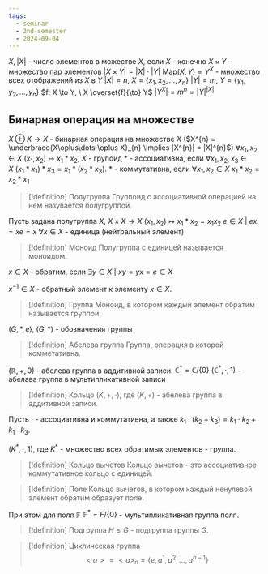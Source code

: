 ```yaml
---
tags:
  - seminar
  - 2nd-semester
  - 2024-09-04
---
```

$X, |X|$ - число элементов в можестве $X$, если $X$ - конечно
$X\times Y$ - множество пар элементов 
$|X\times Y| = |X| \cdot |Y|$ 
$\mathrm{Map}(X, Y) = Y^{X}$ - множество всех отображений из $X$ в $Y$
$|X| = n, \ X = \{ x_{1}, x_{2}, \dots, x_{n} \}$
$|Y| = m, \ Y = \{ y_{1}, y_{2}, \dots, y_{n} \}$
$f: X \to Y, \ X \overset{f}{\to} Y$
$|Y^{X}| = m^{n} = |Y|^{|X|}$

## Бинарная операция на множестве

$X \oplus X \to X$ - бинарная операция на множестве $X$
($X^{n} = \underbrace{X\oplus\dots \oplus X}_{n} \implies |X^{n}| = |X|^{n}$)
$\forall x_{1},x_{2} \in X \ (x_{1},x_{2}) \mapsto x_{1} * x_{2}$, $X$ - групоид
$*$ - ассоциативна, если $\forall x_{1}, x_{2}, x_{3} \in X \ (x_{1} *x_{1}) *x_{3} = x_{1} *(x_{2} *x_{3})$.
$*$ - коммутативна, если $\forall x_{1},x_{2} \in X \ x_{1}*x_{2} = x_{2}*x_{1}$

> [!definition] Полугруппа
> Группоид с ассоциативной операцией на нем назувается полугруппой.

Пусть задана полугруппа $X$, 
$X\times X \to X$
$(x_{1},x_{2}) \mapsto x_{1} * x_{2} = x_{1}x_{2}$
$e \in X \ | \ ex = xe = x \ \forall x \in X$ - единица (нейтральный элемент)

> [!definition] Моноид
> Полугруппа с единицей называется моноидом.

$x \in X$ - обратим, если $\exists y \in X \ | \ xy =yx = e \in X$

$x^{-1} \in X$ - обратный  элемент к элементу $x \in X$.

> [!definition] Группа
> Моноид, в котором каждый элемент обратим называется группой.

$(G,*,e), \ (G,*)$ - обозначения группы

> [!definition] Абелева группа
> Группа, операция в которой комметативна.

$(\mathbb{R},+,0)$ - абелева группа в аддитивной записи.
$\mathbb{C}^{*} = \mathbb{C} / \{ 0 \}$
$(\mathbb{C}^{*}, \cdot, 1)$ - абелава группа в мультипликативной записи

> [!definition] Кольцо
> $(K,+,\cdot)$, где $(K, +)$ - абелева группа в аддитивной записи.

Пусть $\cdot$ - ассоциативна и коммутативна, а также $k_{1}\cdot(k_{2}+k_{3}) = k_{1}\cdot k_{2} + k_{1}\cdot k_{3}$.

$(K^{*},\cdot,1)$, где $K^{*}$ - множество всех обратимых элементов - группа.

> [!definition] Кольцо вычетов
> Кольцо вычетов - это ассоциативное коммутативное кольцо с единицей.

> [!definition] Поле
> Кольцо вычетов, в котором каждый ненулевой элемент обратим образует поле.

При этом для поля $\mathbb{F}$ $\mathbb{F}^{*} = F / \{ 0 \}$ - мультипликативная группа поля.

> [!definition] Подгруппа
> $H \leq G$ - подгруппа группы $G$.

> [!definition] Циклическая группа
> $$<a> = <a>_{n} = \{ e,a^{1}, a^{2}, \dots, a^{n-1}  \}$$
